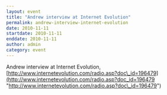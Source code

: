 ```yaml
---
layout: event
title: "Andrew interview at Internet Evolution"
permalink: andrew-interview-internet-evolution
date: 2010-11-11
startdate: 2010-11-11
enddate: 2010-11-11
author: admin
category: event
---
```


Andrew interview at Internet Evolution, [http://www.internetevolution.com/radio.asp?doc\_id=196479](http://www.internetevolution.com/radio.asp?doc_id=196479 "http://www.internetevolution.com/radio.asp?doc\_id=196479")

